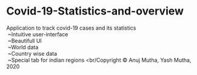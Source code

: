 # Covid-19-Statistics-and-overview
Application to track covid-19 cases and its statistics
<br/>&nbsp;~Intuitive user-interface
<br/>&nbsp;~Beautifull UI
<br/>&nbsp;~World data
<br/>&nbsp;~Country wise data
<br/>&nbsp;~Special tab for indian regions
<br/Copyright © Anuj Mutha, Yash Mutha, 2020
